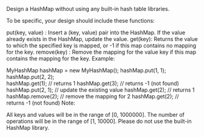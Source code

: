 Design a HashMap without using any built-in hash table libraries.

To be specific, your design should include these functions:

put(key, value) : Insert a (key, value) pair into the HashMap. If the value already exists in the HashMap, update the value.
get(key): Returns the value to which the specified key is mapped, or -1 if this map contains no mapping for the key.
remove(key) : Remove the mapping for the value key if this map contains the mapping for the key.
Example:

MyHashMap hashMap = new MyHashMap();
hashMap.put(1, 1);  
hashMap.put(2, 2);  
hashMap.get(1); // returns 1
hashMap.get(3); // returns -1 (not found)
hashMap.put(2, 1); // update the existing value
hashMap.get(2); // returns 1
hashMap.remove(2); // remove the mapping for 2
hashMap.get(2); // returns -1 (not found)
Note:

All keys and values will be in the range of [0, 1000000].
The number of operations will be in the range of [1, 10000].
Please do not use the built-in HashMap library.
